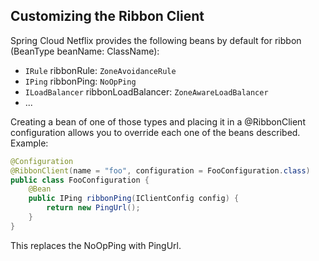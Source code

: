 ## Customizing the Ribbon Client

Spring Cloud Netflix provides the following beans by default for ribbon (BeanType beanName: ClassName):

* `IRule` ribbonRule: `ZoneAvoidanceRule`
* `IPing` ribbonPing: `NoOpPing`
* `ILoadBalancer` ribbonLoadBalancer: `ZoneAwareLoadBalancer`
* ...

Creating a bean of one of those types and placing it in a @RibbonClient configuration allows you to override each one of the beans described. Example:

```java
@Configuration
@RibbonClient(name = "foo", configuration = FooConfiguration.class)
public class FooConfiguration {
    @Bean
    public IPing ribbonPing(IClientConfig config) {
        return new PingUrl();
    }
}
```
This replaces the NoOpPing with PingUrl.
